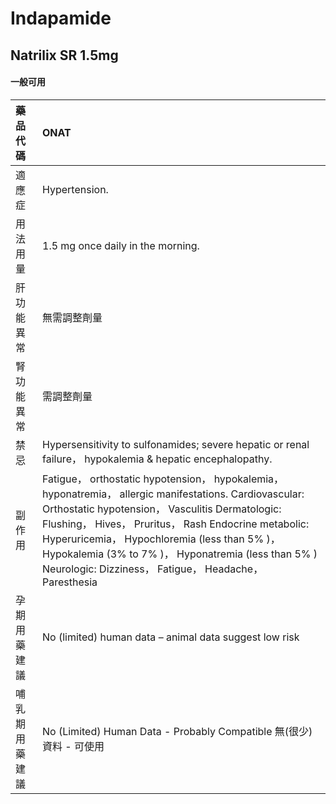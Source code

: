 # Indapamide

## Natrilix SR 1.5mg

#### 一般可用

| 藥品代碼       | ONAT                                                                                                                                                                                                                                                                                                                                                                                 |
|:---------------|:-------------------------------------------------------------------------------------------------------------------------------------------------------------------------------------------------------------------------------------------------------------------------------------------------------------------------------------------------------------------------------------|
| 適應症         | Hypertension.                                                                                                                                                                                                                                                                                                                                                                        |
| 用法用量       | 1.5 mg once daily in the morning.                                                                                                                                                                                                                                                                                                                                                    |
| 肝功能異常     | 無需調整劑量                                                                                                                                                                                                                                                                                                                                                                         |
| 腎功能異常     | 需調整劑量                                                                                                                                                                                                                                                                                                                                                                           |
| 禁忌           | Hypersensitivity to sulfonamides; severe hepatic or renal failure， hypokalemia & hepatic encephalopathy.                                                                                                                                                                                                                                                                            |
| 副作用         | Fatigue， orthostatic hypotension， hypokalemia， hyponatremia， allergic manifestations. Cardiovascular: Orthostatic hypotension， Vasculitis Dermatologic: Flushing， Hives， Pruritus， Rash Endocrine metabolic: Hyperuricemia， Hypochloremia (less than 5% )， Hypokalemia (3% to 7% )， Hyponatremia (less than 5% ) Neurologic: Dizziness， Fatigue， Headache， Paresthesia |
| 孕期用藥建議   | No (limited) human data – animal data suggest low risk                                                                                                                                                                                                                                                                                                                               |
| 哺乳期用藥建議 | No (Limited) Human Data - Probably Compatible 無(很少)資料 - 可使用                                                                                                                                                                                                                                                                                                                  |

